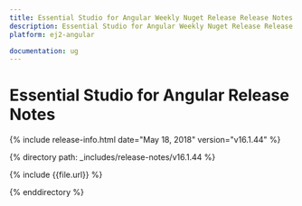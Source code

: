```yaml
---
title: Essential Studio for Angular Weekly Nuget Release Release Notes  
description: Essential Studio for Angular Weekly Nuget Release Release Notes  
platform: ej2-angular

documentation: ug
---
```


# Essential Studio for  Angular  Release Notes  

{% include release-info.html date="May 18, 2018"  version="v16.1.44" %} 

{% directory path: _includes/release-notes/v16.1.44 %}

{% include {{file.url}} %}

{% enddirectory %}

